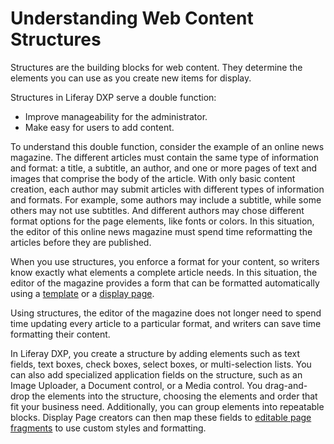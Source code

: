 # Understanding Web Content Structures

Structures are the building blocks for web content. They determine the elements you can use as you create new items for display.

Structures in Liferay DXP serve a double function:

* Improve manageability for the administrator.
* Make easy for users to add content.

To understand this double function, consider the example of an online news magazine. The different articles must contain the same type of information and format: a title, a subtitle, an author, and one or more pages of text and images that comprise the body of the article. With only basic content creation, each author may submit articles with different types of information and formats. For example, some authors may include a subtitle, while some others may not use subtitles. And different authors may chose different format options for the page elements, like fonts or colors. In this situation, the editor of this online news magazine must spend time reformatting the articles before they are published.

When you use structures, you enforce a format for your content, so writers know exactly what elements a complete article needs. In this situation, the editor of the magazine provides a form that can be formatted automatically using a [template](/docs/dxp/7.x/en/content-authoring-and-management/web-content/user-guide/03-web-content-templates/adding-templates.md) or a [display page](/docs/dxp/7.x/en/site-building/displaying-content/display-pages-for-web-content).

Using structures, the editor of the magazine does not longer need to spend time updating every article to a particular format, and writers can save time formatting their content.

In Liferay DXP, you create a structure by adding elements such as text fields, text boxes, check boxes, select boxes, or multi-selection lists. You can also add specialized application fields on the structure, such as an Image Uploader, a Document control, or a Media control. You drag-and-drop the elements into the structure, choosing the elements and order that fit your business need. Additionally, you can group elements into repeatable blocks. Display Page creators can then map these fields to [editable page fragments](/docs/dxp/7.x/en/site-building/creating-pages/building-and-managing-content-pages/content-page-elements#editable-elements) to use custom styles and formatting.